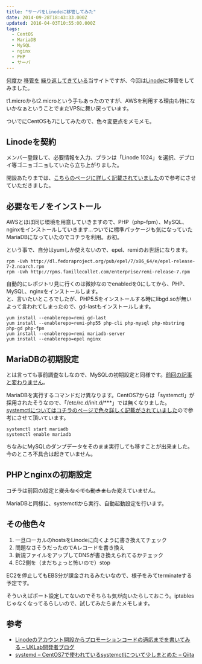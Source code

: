 ```yaml
---
title: "サーバをLinodeに移管してみた"
date: 2014-09-28T18:43:33.000Z
updated: 2016-04-03T10:55:00.000Z
tags: 
  - CentOS
  - MariaDB
  - MySQL
  - nginx
  - PHP
  - サーバ
---
```



[何度か](http://blog.sus-happy.net/200911/server-move-2/ "サーバを移転しました。") [移管を](http://blog.sus-happy.net/201010/sakura-vps/ "さくらのVPSに移管完了") [繰り返してきている](http://blog.sus-happy.net/201211/aws-ec2-nginx/ "サーバをAWS EC2+nginx+PHP+MySQLに乗り換えてみた")当サイトですが、今回は[Linode](https://www.linode.com/)に移管をしてみました。

t1.microからt2.microという手もあったのですが、AWSを利用する理由も特にないかなぁということでまたVPSに舞い戻っています。

ついでにCentOSも7にしてみたので、色々変更点をメモメモ。


## Linodeを契約

メンバー登録して、必要情報を入力、プランは「Linode 1024」を選択、デプロイ等ゴニョゴニョしていたら立ち上がりました。

開設あたりまでは、[こちらのページに詳しく記載されていました](http://blog.uklab.jp/web/sign-up-linode/)ので参考にさせていただきました。


## 必要なモノをインストール

AWSとほぼ同じ環境を用意していきますので、PHP（php-fpm）、MySQL、nginxをインストールしていきます…ついでに標準パッケージも気になっていたMariaDBになっていたのでコチラを利用。お初。

という事で、自分はyumしか使えないので、epel、remiのお世話になります。

```shell
rpm -Uvh http://dl.fedoraproject.org/pub/epel/7/x86_64/e/epel-release-7-2.noarch.rpm
rpm -Uvh http://rpms.famillecollet.com/enterprise/remi-release-7.rpm
```


自動的にレポジトリ見に行くのは微妙なのでenabledを0にしてから、PHP、MySQL、nginxをインストールします。  
 と、言いたいところでしたが、PHP5.5をインストールする時にlibgd.soが無いよって言われてしまったので、gd-lastもインストールします。

```shell
yum install --enablerepo=remi gd-last
yum install --enablerepo=remi-php55 php-cli php-mysql php-mbstring php-gd php-fpm
yum install --enablerepo=remi mariadb-server
yum install --enablerepo=epel nginx
```


## MariaDBの初期設定

とは言っても事前調査なしなので、MySQLの初期設定と同様です。[前回の記事と変わりません](http://blog.sus-happy.net/201211/aws-ec2-nginx/ "サーバをAWS EC2+nginx+PHP+MySQLに乗り換えてみた")。

MariaDBを実行するコマンドだけ異なります。CentOS7からは「systemctl」が採用されたそうなので、「/etc/rc.d/init.d/***」では無くなりました。  
[systemctlについてはコチラのページで色々詳しく記載がされていました](http://qiita.com/tukiyo3/items/092fc32318bd3d1a0846)ので参考にさせて頂いています。

```shell
systemctl start mariadb
systemctl enable mariadb
```

ちなみにMySQLのダンプデータをそのまま実行しても移すことが出来ました。今のところ不具合は起きていません。


## PHPとnginxの初期設定

コチラは前回の設定と<del datetime="2014-09-28T09:34:23+00:00">変えなくても動きました</del>変えていません。

MariaDBと同様に、systemctlから実行、自動起動設定を行います。


## その他色々

1. 一旦ローカルのhostsをLinodeに向くように書き換えてチェック
2. 問題なさそうだったのでAレコードを書き換え
3. 新規ファイルをアップしてDNSが書き換えられてるかチェック
4. EC2側を（まだちょっと怖いので）stop

EC2を停止してもEBS分が課金されるみたいなので、様子をみてterminateする予定です。

そういえばポート設定してないのでそちらも気が向いたらしておこう。iptablesじゃなくなってるらしいので、試してみたらまたメモします。


## 参考

- [Linodeのアカウント開設からプロモーションコードの適応までを書いてみる – UKLab開発者ブログ](http://blog.uklab.jp/web/sign-up-linode/)
- [systemd – CentOS7で使われているsystemctlについて少しまとめた – Qiita](http://qiita.com/tukiyo3/items/092fc32318bd3d1a0846)